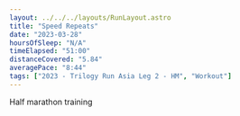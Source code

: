 ```yaml
---
layout: ../../../layouts/RunLayout.astro
title: "Speed Repeats"
date: "2023-03-28"
hoursOfSleep: "N/A"
timeElapsed: "51:00"
distanceCovered: "5.84"
averagePace: "8:44"
tags: ["2023 - Trilogy Run Asia Leg 2 - HM", "Workout"]
---
```


Half marathon training

